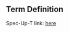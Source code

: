 ## Term Definition

Spec-Up-T link: <a href='https://weboftrust.github.io/WOT-terms/docs/glossary/autonomic-computing-systems'>here</a>
